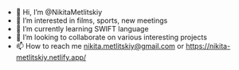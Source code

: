 - 👋 Hi, I’m @NikitaMetlitskiy
- 👀 I’m interested in films, sports, new meetings
- 🌱 I’m currently learning SWIFT language
- 💞️ I’m looking to collaborate on various interesting projects
- 📫 How to reach me nikita.metlitskiy@gmail.com or https://nikita-metlitskiy.netlify.app/
